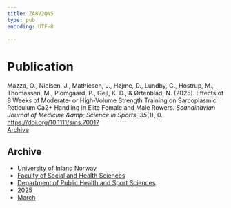 ```yaml
---
title: ZA8V2QNS
type: pub
encoding: UTF-8

---
```

<h1>Publication</h1>
<article id="csl-bib-container-ZA8V2QNS" class="csl-bib-container">
  <div class="csl-bib-body"> <div class="csl-entry">Mazza, O., Nielsen, J., Mathiesen, J., Højme, D., Lundby, C., Hostrup, M., Thomassen, M., Plomgaard, P., Gejl, K. D., &#38; Ørtenblad, N. (2025). Effects of 8 Weeks of Moderate‐ or High‐Volume Strength Training on Sarcoplasmic Reticulum Ca2+ Handling in Elite Female and Male Rowers. <i>Scandinavian Journal of Medicine &#38;amp; Science in Sports</i>, <i>35</i>(1), 0. <a href="https://doi.org/10.1111/sms.70017">https://doi.org/10.1111/sms.70017</a></div> </div>
  <div class="csl-bib-buttons">
    <a href="#taxonomy-article-ZA8V2QNS" alt="archive" class="csl-bib-button">Archive</a>
  </div>
  <div id="csl-bib-meta-container-ZA8V2QNS"></div>
</article>
<div id="csl-bib-meta-ZA8V2QNS" class="csl-bib-meta">
  <article id="taxonomy-article-ZA8V2QNS" class="taxonomy-article">
    <h1>Archive</h1>
    <ul>
      <li><a href="{{< params subfolder >}}en/archive/?key=3DCRN523">University of Inland Norway</a></li>
      <li><a href="{{< params subfolder >}}en/archive/?key=IDKFS3MX">Faculty of Social and Health Sciences</a></li>
      <li><a href="{{< params subfolder >}}en/archive/?key=FJXE3Z8X">Department of Public Health and Sport Sciences</a></li>
      <li><a href="{{< params subfolder >}}en/archive/?key=WUPQIYUL">2025</a></li>
      <li><a href="{{< params subfolder >}}en/archive/?key=QGAWL9AP">March</a></li>
    </ul>
  </article>
</div>
